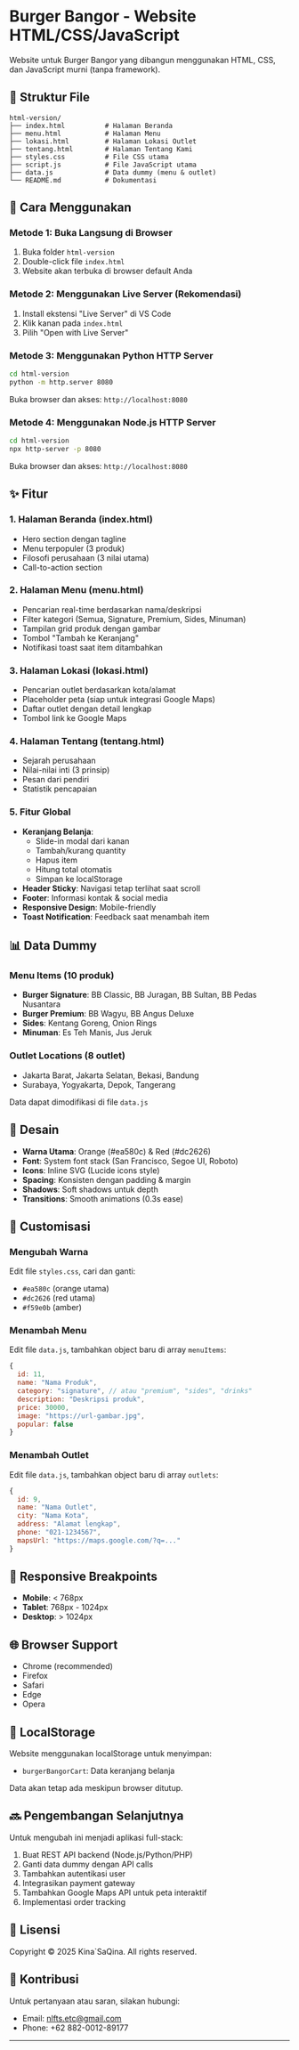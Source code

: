 # Burger Bangor - Website HTML/CSS/JavaScript

Website untuk Burger Bangor yang dibangun menggunakan HTML, CSS, dan JavaScript murni (tanpa framework).

## 📁 Struktur File

```
html-version/
├── index.html          # Halaman Beranda
├── menu.html           # Halaman Menu
├── lokasi.html         # Halaman Lokasi Outlet
├── tentang.html        # Halaman Tentang Kami
├── styles.css          # File CSS utama
├── script.js           # File JavaScript utama
├── data.js             # Data dummy (menu & outlet)
└── README.md           # Dokumentasi
```

## 🚀 Cara Menggunakan

### Metode 1: Buka Langsung di Browser
1. Buka folder `html-version`
2. Double-click file `index.html`
3. Website akan terbuka di browser default Anda

### Metode 2: Menggunakan Live Server (Rekomendasi)
1. Install ekstensi "Live Server" di VS Code
2. Klik kanan pada `index.html`
3. Pilih "Open with Live Server"

### Metode 3: Menggunakan Python HTTP Server
```bash
cd html-version
python -m http.server 8080
```
Buka browser dan akses: `http://localhost:8080`

### Metode 4: Menggunakan Node.js HTTP Server
```bash
cd html-version
npx http-server -p 8080
```
Buka browser dan akses: `http://localhost:8080`

## ✨ Fitur

### 1. Halaman Beranda (index.html)
- Hero section dengan tagline
- Menu terpopuler (3 produk)
- Filosofi perusahaan (3 nilai utama)
- Call-to-action section

### 2. Halaman Menu (menu.html)
- Pencarian real-time berdasarkan nama/deskripsi
- Filter kategori (Semua, Signature, Premium, Sides, Minuman)
- Tampilan grid produk dengan gambar
- Tombol "Tambah ke Keranjang"
- Notifikasi toast saat item ditambahkan

### 3. Halaman Lokasi (lokasi.html)
- Pencarian outlet berdasarkan kota/alamat
- Placeholder peta (siap untuk integrasi Google Maps)
- Daftar outlet dengan detail lengkap
- Tombol link ke Google Maps

### 4. Halaman Tentang (tentang.html)
- Sejarah perusahaan
- Nilai-nilai inti (3 prinsip)
- Pesan dari pendiri
- Statistik pencapaian

### 5. Fitur Global
- **Keranjang Belanja**: 
  - Slide-in modal dari kanan
  - Tambah/kurang quantity
  - Hapus item
  - Hitung total otomatis
  - Simpan ke localStorage
- **Header Sticky**: Navigasi tetap terlihat saat scroll
- **Footer**: Informasi kontak & social media
- **Responsive Design**: Mobile-friendly
- **Toast Notification**: Feedback saat menambah item

## 📊 Data Dummy

### Menu Items (10 produk)
- **Burger Signature**: BB Classic, BB Juragan, BB Sultan, BB Pedas Nusantara
- **Burger Premium**: BB Wagyu, BB Angus Deluxe
- **Sides**: Kentang Goreng, Onion Rings
- **Minuman**: Es Teh Manis, Jus Jeruk

### Outlet Locations (8 outlet)
- Jakarta Barat, Jakarta Selatan, Bekasi, Bandung
- Surabaya, Yogyakarta, Depok, Tangerang

Data dapat dimodifikasi di file `data.js`

## 🎨 Desain

- **Warna Utama**: Orange (#ea580c) & Red (#dc2626)
- **Font**: System font stack (San Francisco, Segoe UI, Roboto)
- **Icons**: Inline SVG (Lucide icons style)
- **Spacing**: Konsisten dengan padding & margin
- **Shadows**: Soft shadows untuk depth
- **Transitions**: Smooth animations (0.3s ease)

## 🔧 Customisasi

### Mengubah Warna
Edit file `styles.css`, cari dan ganti:
- `#ea580c` (orange utama)
- `#dc2626` (red utama)
- `#f59e0b` (amber)

### Menambah Menu
Edit file `data.js`, tambahkan object baru di array `menuItems`:
```javascript
{
  id: 11,
  name: "Nama Produk",
  category: "signature", // atau "premium", "sides", "drinks"
  description: "Deskripsi produk",
  price: 30000,
  image: "https://url-gambar.jpg",
  popular: false
}
```

### Menambah Outlet
Edit file `data.js`, tambahkan object baru di array `outlets`:
```javascript
{
  id: 9,
  name: "Nama Outlet",
  city: "Nama Kota",
  address: "Alamat lengkap",
  phone: "021-1234567",
  mapsUrl: "https://maps.google.com/?q=..."
}
```

## 📱 Responsive Breakpoints

- **Mobile**: < 768px
- **Tablet**: 768px - 1024px
- **Desktop**: > 1024px

## 🌐 Browser Support

- Chrome (recommended)
- Firefox
- Safari
- Edge
- Opera

## 💾 LocalStorage

Website menggunakan localStorage untuk menyimpan:
- `burgerBangorCart`: Data keranjang belanja

Data akan tetap ada meskipun browser ditutup.

## 🔜 Pengembangan Selanjutnya

Untuk mengubah ini menjadi aplikasi full-stack:
1. Buat REST API backend (Node.js/Python/PHP)
2. Ganti data dummy dengan API calls
3. Tambahkan autentikasi user
4. Integrasikan payment gateway
5. Tambahkan Google Maps API untuk peta interaktif
6. Implementasi order tracking

## 📄 Lisensi

Copyright © 2025 Kina`SaQina. All rights reserved.

## 🤝 Kontribusi

Untuk pertanyaan atau saran, silakan hubungi:
- Email: nlfts.etc@gmail.com
- Phone: +62 882-0012-89177

---

